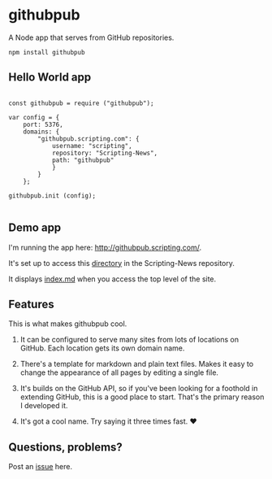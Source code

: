 # githubpub

A Node app that serves from GitHub repositories.

`npm install githubpub`

## Hello World app

~~~~

const githubpub = require ("githubpub");

var config = {
	port: 5376,
	domains: {
		"githubpub.scripting.com": {
			username: "scripting",
			repository: "Scripting-News",
			path: "githubpub"
			}
		}
	};

githubpub.init (config);


~~~~

## Demo app

I'm running the app here: http://githubpub.scripting.com/.

It's set up to access this <a href="https://github.com/scripting/Scripting-News/tree/master/githubpub">directory</a> in the Scripting-News repository. 

It displays <a href="https://github.com/scripting/Scripting-News/blob/master/githubpub/index.md">index.md</a> when you access the top level of the site.

## Features

This is what makes githubpub cool.

1. It can be configured to serve many sites from lots of locations on GitHub. Each location gets its own domain name. 

2. There's a template for markdown and plain text files. Makes it easy to change the appearance of all pages by editing a single file.

3. It's builds on the GitHub API, so if you've been looking for a foothold in extending GitHub, this is a good place to start. That's the primary reason I developed it.

4. It's got a cool name. Try saying it three times fast. :heart:

## Questions, problems?

Post an <a href="https://github.com/scripting/githubpub/issues">issue</a> here. 

